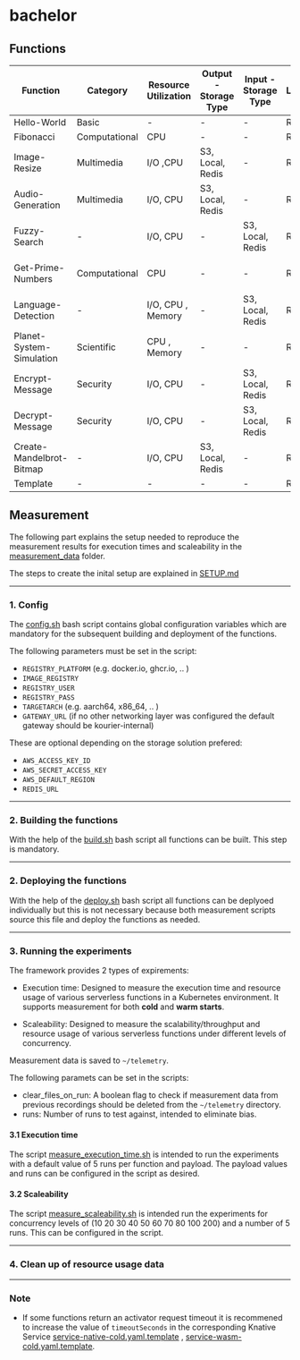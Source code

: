 # bachelor

## Functions
| Function | Category | Resource Utilization | Output - Storage Type | Input - Storage Type | Language | Source | Description |
| ----------- | ----------- | ----------- | ----------- | ----------- | ----------- | ----------- | ----------- |
| Hello-World | Basic | - | - | - | Rust | - | [Desc](docs/functions/Hello-World.md) |
| Fibonacci | Computational | CPU | - | - | Rust | [vhive-serverless](https://github.com/vhive-serverless/vSwarm/tree/main/benchmarks/fibonacci) | [Desc](docs/functions/Fibonacci.md) |
| Image-Resize | Multimedia | I/O ,CPU| S3, Local, Redis | - | Rust | [spcl/serverless-benchmarks](https://github.com/spcl/serverless-benchmarks/tree/master/benchmarks/200.multimedia/210.thumbnailer/python) | [Desc](docs/functions/Image-Resize.md) |
| Audio-Generation | Multimedia | I/O, CPU | S3, Local, Redis | - | Rust | [korvoj/wasm-serverless-benchmarks](https://github.com/korvoj/wasm-serverless-benchmarks/tree/master/functions/rust/audio-sine-wave) | [Desc](docs/functions/Audio-Generation.md) |
| Fuzzy-Search | - | I/O, CPU | - | S3, Local, Redis | Rust | [korvoj/wasm-serverless-benchmarks](https://github.com/korvoj/wasm-serverless-benchmarks/tree/master/functions/rust/fuzzysearch) | [Desc](docs/functions/Fuzzy-Search.md) |
| Get-Prime-Numbers | Computational | CPU | - | -  | Rust | [korvoj/wasm-serverless-benchmarks](https://github.com/korvoj/wasm-serverless-benchmarks/tree/master/functions/rust/prime-numbers) | [Desc](docs/functions/Get-Prime-Numbers.md) |
| Language-Detection | - | I/O, CPU , Memory | - | S3, Local, Redis  | Rust | [korvoj/wasm-serverless-benchmarks](https://github.com/korvoj/wasm-serverless-benchmarks/tree/master/functions/rust/whatlang) | [Desc](docs/functions/Language-Detection.md) |
| Planet-System-Simulation | Scientific | CPU , Memory | - | -  | Rust | [korvoj/wasm-serverless-benchmarks](https://github.com/korvoj/wasm-serverless-benchmarks/tree/master/functions/rust/n-body) | [Desc](docs/functions/Planet-System-Simulation.md) |
| Encrypt-Message | Security |  I/O, CPU | - | S3, Local, Redis | Rust | [vhive-serverless](https://github.com/vhive-serverless/vSwarm/tree/main/benchmarks/aes) | [Desc](docs/functions/Encrypt-Message.md) |
| Decrypt-Message | Security |  I/O, CPU | - | S3, Local, Redis | Rust | [backendengineer](https://backendengineer.io/aes-encryption-rust) | [Desc](docs/functions/Decrypt-Message.md) |
| Create-Mandelbrot-Bitmap | - | I/O, CPU | S3, Local, Redis | - | Rust | [BenchmarksGame](https://benchmarksgame-team.pages.debian.net/benchmarksgame/program/mandelbrot-rust-4.html) | [Desc](docs/functions/Create-Mandelbrot-Bitmap.md) |
| Template | - | - | - | - | Rust | - | [Desc](docs/functions/Template.md) |


## Measurement
The following part explains the setup needed to reproduce the measurement results for execution times and scaleability in the [measurement_data](measurement_data) folder.

The steps to create the inital setup are explained in [SETUP.md](docs/SETUP.md)

---

### 1. Config

The [config.sh](util/config.sh) bash script contains global configuration variables which are mandatory for the subsequent building and deployment of the functions.

The following parameters must be set in the script:
- `REGISTRY_PLATFORM` (e.g. docker.io, ghcr.io, .. )
- `IMAGE_REGISTRY`
- `REGISTRY_USER`
- `REGISTRY_PASS`
- `TARGETARCH` (e.g. aarch64, x86_64, .. )
- `GATEWAY_URL` (if no other networking layer was configured the default gateway should be kourier-internal)

These are optional depending on the storage solution prefered:
- `AWS_ACCESS_KEY_ID`
- `AWS_SECRET_ACCESS_KEY`
- `AWS_DEFAULT_REGION`
- `REDIS_URL`

---

### 2. Building the functions

With the help of the [build.sh](util/build.sh) bash script all functions can be built. This step is mandatory.

---

### 2. Deploying the functions

With the help of the [deploy.sh](util/deploy.sh) bash script all functions can be deplyoed individually but this is not necessary because both measurement scripts source this file and deploy the functions as needed.

---

### 3. Running the experiments

The framework provides 2 types of expirements:

- Execution time: Designed to measure the execution time and resource usage of various serverless functions in a Kubernetes environment. It supports measurement for both **cold** and **warm starts**.

- Scaleability: Designed to measure the scalability/throughput and resource usage of various serverless functions under different levels of concurrency.

Measurement data is saved to `~/telemetry`. 

The following paramets can be set in the scripts:
- clear_files_on_run:
A boolean flag to check if measurement data from previous recordings should be deleted from the `~/telemetry` directory.
- runs:
Number of runs to test against, intended to eliminate bias.





#### 3.1 Execution time

The script [measure_execution_time.sh](util/measure_execution_time.sh) is intended to run the experiments with a default value of 5 runs per function and payload. The payload values and runs can be configured in the script as desired.

#### 3.2 Scaleability

The script [measure_scaleability.sh](util/measure_scaleability.sh) is intended  run the experiments for concurrency levels of (10 20 30 40 50 60 70 80 100 200) and a number of 5 runs. This can be configured in the script.

---

### 4. Clean up of resource usage data

---

### Note

- If some functions return an activator request timeout it is recommened to increase the value of `timeoutSeconds` in the corresponding Knative Service [service-native-cold.yaml.template](util/service-native-cold.yaml.template) , [service-wasm-cold.yaml.template](util/service-wasm-cold.yaml.template).